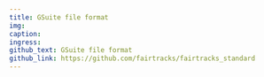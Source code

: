 ```yaml
---
title: GSuite file format
img:
caption:
ingress:
github_text: GSuite file format
github_link: https://github.com/fairtracks/fairtracks_standard
---
```

